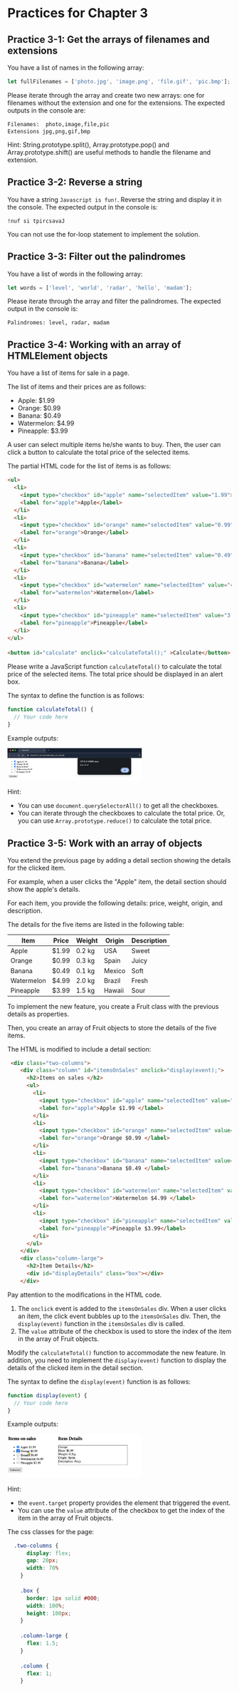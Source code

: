 # Practices for Chapter 3

## Practice 3-1: Get the arrays of filenames and extensions

You have a list of names in the following array:

```js
let fullFilenames = ['photo.jpg', 'image.png', 'file.gif', 'pic.bmp'];
```

Please iterate through the array and create two new arrays: one for filenames without the extension and one for the extensions. The expected outputs in the console are:

```
Filenames:  photo,image,file,pic
Extensions jpg,png,gif,bmp
```

Hint: String.prototype.split(), Array.prototype.pop() and Array.prototype.shift() are useful methods to handle the filename and extension.

## Practice 3-2: Reverse a string

You have a string `Javascript is fun!`. Reverse the string and display it in the console. The expected output in the console is:

```
!nuf si tpircsavaJ
```

You can not use the for-loop statement to implement the solution.

## Practice 3-3: Filter out the palindromes

You have a list of words in the following array:

```js
let words = ['level', 'world', 'radar', 'hello', 'madam'];
```
Please iterate through the array and filter the palindromes. The expected output in the console is:

```
Palindromes: level, radar, madam
```



## Practice 3-4: Working with an array of HTMLElement objects

You have a list of items for sale in a page.

The list of items and their prices are as follows:


- Apple: $1.99
- Orange: $0.99
- Banana: $0.49
- Watermelon: $4.99
- Pineapple: $3.99

A user can select multiple items he/she wants to buy. Then, the user can click a button to calculate the total price of the selected items.

The partial HTML code for the list of items is as follows:

```html
<ul>
  <li>
    <input type="checkbox" id="apple" name="selectedItem" value="1.99">
    <label for="apple">Apple</label>
  </li>
  <li>
    <input type="checkbox" id="orange" name="selectedItem" value="0.99">
    <label for="orange">Orange</label>
  </li>
  <li>
    <input type="checkbox" id="banana" name="selectedItem" value="0.49">
    <label for="banana">Banana</label>
  </li>
  <li>
    <input type="checkbox" id="watermelon" name="selectedItem" value="4.99">
    <label for="watermelon">Watermelon</label>
  </li>
  <li>
    <input type="checkbox" id="pineapple" name="selectedItem" value="3.99">
    <label for="pineapple">Pineapple</label>
  </li>
</ul>

<button id="calculate" onclick="calculateTotal();" >Calculate</button>
```

Please write a JavaScript function `calculateTotal()` to calculate the total price of the selected items. The total price should be displayed in an alert box.

The syntax to define the function is as follows:

```js
function calculateTotal() {
  // Your code here
}
```

Example outputs:

<img src="img/24-Sep-26-13-28-39.png" style="width:60%;" />

Hint:
- You can use `document.querySelectorAll()` to get all the checkboxes.
- You can iterate through the checkboxes to calculate the total price. Or, you can use `Array.prototype.reduce()` to calculate the total price.


## Practice 3-5: Work with an array of objects

You extend the previous page by adding a detail section showing the details for the clicked item. 

For example, when a user clicks the "Apple" item, the detail section should show the apple's details. 

For each item, you provide the following details: price, weight, origin, and description.

The details for the five items are listed in the following table:

| Item       | Price | Weight | Origin | Description |
| ---------- | ----- | ------ | ------ | ----------- |
| Apple      | $1.99 | 0.2 kg | USA    | Sweet       |
| Orange     | $0.99 | 0.3 kg | Spain  | Juicy       |
| Banana     | $0.49 | 0.1 kg | Mexico | Soft        |
| Watermelon | $4.99 | 2.0 kg | Brazil | Fresh       |
| Pineapple  | $3.99 | 1.5 kg | Hawaii | Sour        |

To implement the new feature, you create a Fruit class with the previous details as properties.

Then, you create an array of Fruit objects to store the details of the five items.

The HTML is modified to include a detail section:

```html
 <div class="two-columns">
    <div class="column" id="itemsOnSales" onclick="display(event);">
      <h2>Items on sales </h2>
      <ul>
        <li>
          <input type="checkbox" id="apple" name="selectedItem" value="0">
          <label for="apple">Apple $1.99 </label>
        </li>
        <li>
          <input type="checkbox" id="orange" name="selectedItem" value="1">
          <label for="orange">Orange $0.99 </label>
        </li>
        <li>
          <input type="checkbox" id="banana" name="selectedItem" value="2">
          <label for="banana">Banana $0.49 </label>
        </li>
        <li>
          <input type="checkbox" id="watermelon" name="selectedItem" value="3">
          <label for="watermelon">Watermelon $4.99 </label>
        </li>
        <li>
          <input type="checkbox" id="pineapple" name="selectedItem" value="4">
          <label for="pineapple">Pineapple $3.99</label>
        </li>
      </ul>
    </div>
    <div class="column-large">
      <h2>Item Details</h2>
      <div id="displayDetails" class="box"></div>
    </div>
```

Pay attention to the modifications in the HTML code. 
1. The `onclick` event is added to the `itemsOnSales` div. When a user clicks an item, the click event bubbles up to the `itemsOnSales` div. Then, the `display(event)` function in the `itemsOnSales` div is called.
2. The `value` attribute of the checkbox is used to store the index of the item in the array of Fruit objects.

Modify the `calculateTotal()` function to accommodate the new feature. In addition, you need to implement the `display(event)` function to display the details of the clicked item in the detail section.

The syntax to define the `display(event)` function is as follows:

```js
function display(event) {
  // Your code here
}
```

Example outputs:

<img src="img/24-Sep-26-14-19-44.png" style="width:60%;" />

Hint: 
- the `event.target` property provides the element that triggered the event.
- You can use the `value` attribute of the checkbox to get the index of the item in the array of Fruit objects.

The css classes for the page:

```css
  .two-columns {
      display: flex;
      gap: 20px;
      width: 70%
    }

    .box {
      border: 1px solid #000;
      width: 100%;
      height: 100px;
    }

    .column-large {
      flex: 1.5;
    }

    .column {
      flex: 1;
    }
```



  
